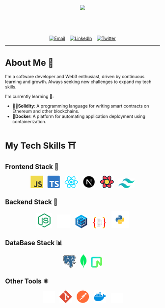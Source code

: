<div align="center" style="margin-bottom: 50px;">
  <img src="./KevinBanner.png" />

  
</div>

<br />

<div align="center">
  
  [![Email](https://img.shields.io/badge/mail-latinokevin9@gmail.com-D14836?style=for-the-badge&logo=gmail&logoColor=white&labelColor=101010)]()&nbsp;&nbsp;&nbsp;
  [![LinkedIn](https://img.shields.io/badge/LinkedIn-Kevin_Latino-0077B5?style=for-the-badge&logo=linkedin&logoColor=white&labelColor=101010)](https://www.linkedin.com/in/KevinLatino)&nbsp;&nbsp;&nbsp;
  [![Twitter](https://img.shields.io/badge/Twitter-@kevlatino_-1DA1F2?style=for-the-badge&logo=twitter&logoColor=white&labelColor=101010)](https://twitter.com/kevlatino_)
</div>

 ---
# About Me 👀

I'm a software developer and Web3 enthusiast, driven by continuous learning and growth. Always seeking new challenges to expand my tech skills.

I'm currently learning 🌱:

- ⛓️‍💥**Solidity**: A programming language for writing smart contracts on Ethereum and other blockchains.
- 🐳**Docker**: A platform for automating application deployment using containerization.

 # My Tech Skills ⛩️

  ## Frontend Stack 🎨

<div align="center">

<img src="./Tech-Images/javascript.svg" width="40"/>&nbsp;&nbsp;&nbsp;
<img src="./Tech-Images/typescript.svg" width="40"/>&nbsp;&nbsp;&nbsp;
<img src="./Tech-Images/react.svg" width="43"/>&nbsp;&nbsp;&nbsp;
<img src="./Tech-Images/nextjs_icon_dark.svg" width="40"/>&nbsp;&nbsp;&nbsp;
<img src="./Tech-Images/reactquery.svg" width="45"/>&nbsp;&nbsp;&nbsp;
<img src="./Tech-Images/tailwindcss.svg" width="52"/>

</div>


  ## Backend Stack 🧬

  <div align="center">
    
   <img src="./Tech-Images/node-js.svg"  width="51"/>&nbsp;&nbsp;&nbsp;
   <img src="./Tech-Images/expressjs_dark.svg" width="45"/>&nbsp;&nbsp;&nbsp;
   <img src="./Tech-Images/sequelize.svg" width="38"/> &nbsp;&nbsp;&nbsp;
   <img src="./Tech-Images/typeorm.svg" width="40"/> &nbsp;&nbsp;&nbsp;
   <img src="./Tech-Images/python.svg" width="56"/> 

  
  </div>


  ## DataBase Stack 📊


  <div align="center">
    
  <img src="./Tech-Images/postgresql.svg"  width="40"/>&nbsp;&nbsp;&nbsp;
  <img src="./Tech-Images/mongodb.svg"  width="20"/>&nbsp;&nbsp;&nbsp;
  <img src="./Tech-Images/neon.svg"  width="35"/>

  </div>

  ## Other Tools ⚛️

<div align="center">
  
  <img src="./Tech-Images/github-dark.svg" width="40"/>&nbsp;&nbsp;&nbsp;
  <img src="./Tech-Images/git.svg" width="40"/>&nbsp;&nbsp;&nbsp;
  <img src="./Tech-Images/postman.svg" width="40"/>&nbsp;&nbsp;&nbsp;
  <img src="./Tech-Images/docker.svg" width="40"/>&nbsp;&nbsp;&nbsp;
  <img src="./Tech-Images/vercel_dark.svg" width="38"/>
</div>
